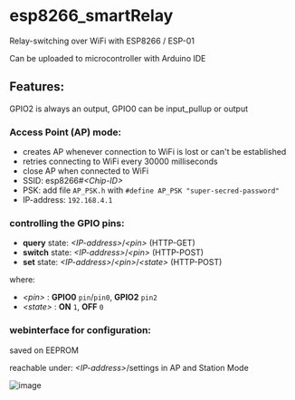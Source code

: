 esp8266_smartRelay
==================

Relay-switching over WiFi with ESP8266 / ESP-01

Can be uploaded to microcontroller with Arduino IDE


Features:
--------

GPIO2 is always an output, GPIO0 can be input_pullup or output

### Access Point (AP) mode:
- creates AP whenever connection to WiFi is lost or can't be established
- retries connecting to WiFi every 30000 milliseconds
- close AP when connected to WiFi
- SSID: esp8266#*&lt;Chip-ID&gt;*
- PSK: add file `AP_PSK.h` with `#define AP_PSK "super-secred-password"`
- IP-address: `192.168.4.1`

### controlling the GPIO pins:

- **query** state:
  *&lt;IP-address&gt;*/*&lt;pin&gt;*
  (HTTP-GET)
- **switch** state:
  *&lt;IP-address&gt;*/*&lt;pin&gt;*
  (HTTP-POST)
- **set** state:
  *&lt;IP-address&gt;*/*&lt;pin&gt;*/*&lt;state&gt;*
  (HTTP-POST)

where:

- *&lt;pin&gt;* : **GPIO0** `pin`/`pin0`, **GPIO2** `pin2`
- *&lt;state&gt;* : **ON** `1`, **OFF** `0`


### webinterface for configuration:

saved on EEPROM

reachable under: *&lt;IP-address&gt;*/settings in AP and Station Mode

  ![image](https://user-images.githubusercontent.com/50140225/129475386-949c7320-ffaa-4e75-bbfe-646223c4905f.png)

